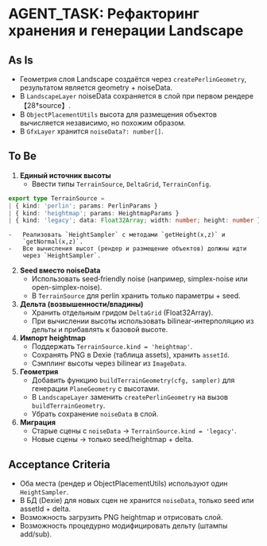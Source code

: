 # AGENT_TASK: Рефакторинг хранения и генерации Landscape

## As Is

-   Геометрия слоя Landscape создаётся через `createPerlinGeometry`,
    результатом является geometry + noiseData.
-   В `LandscapeLayer` noiseData сохраняется в слой при первом
    рендере【28†source】.
-   В `ObjectPlacementUtils` высота для размещения объектов вычисляется
    независимо, но похожим образом.
-   В `GfxLayer` хранится `noiseData?: number[]`.

## To Be

1.  **Единый источник высоты**
    -   Ввести типы `TerrainSource`, `DeltaGrid`, `TerrainConfig`.
    
```typescript
export type TerrainSource =
| { kind: 'perlin'; params: PerlinParams }
| { kind: 'heightmap'; params: HeightmapParams }
| { kind: 'legacy'; data: Float32Array; width: number; height: number }; // для миграции
```

    -   Реализовать `HeightSampler` с методами `getHeight(x,z)` и
        `getNormal(x,z)`.
    -   Все вычисления высот (рендер и размещение объектов) должны идти
        через `HeightSampler`.
2.  **Seed вместо noiseData**
    -   Использовать seed‑friendly noise (например, simplex-noise или
        open-simplex-noise).
    -   В `TerrainSource` для perlin хранить только параметры + seed.
3.  **Дельта (возвышенности/впадины)**
    -   Хранить отдельным гридом `DeltaGrid` (Float32Array).
    -   При вычислении высоты использовать bilinear-интерполяцию из
        дельты и прибавлять к базовой высоте.
4.  **Импорт heightmap**
    -   Поддержать `TerrainSource.kind = 'heightmap'`.
    -   Сохранять PNG в Dexie (таблица assets), хранить `assetId`.
    -   Сэмплинг высоты через bilinear из `ImageData`.
5.  **Геометрия**
    -   Добавить функцию `buildTerrainGeometry(cfg, sampler)` для
        генерации `PlaneGeometry` с высотами.
    -   В `LandscapeLayer` заменить `createPerlinGeometry` на вызов
        `buildTerrainGeometry`.
    -   Убрать сохранение `noiseData` в слой.
6.  **Миграция**
    -   Старые сцены с `noiseData` → `TerrainSource.kind = 'legacy'`.
    -   Новые сцены → только seed/heightmap + delta.

## Acceptance Criteria

-   Оба места (рендер и ObjectPlacementUtils) используют один
    `HeightSampler`.
-   В БД (Dexie) для новых сцен не хранится `noiseData`, только seed или
    assetId + delta.
-   Возможность загрузить PNG heightmap и отрисовать слой.
-   Возможность процедурно модифицировать дельту (штампы add/sub).
